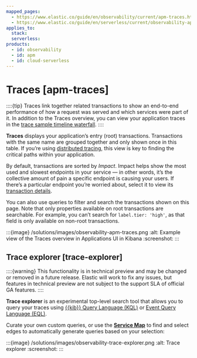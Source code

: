 ```yaml
---
mapped_pages:
  - https://www.elastic.co/guide/en/observability/current/apm-traces.html
  - https://www.elastic.co/guide/en/serverless/current/observability-apm-traces.html
applies_to:
  stack:
  serverless:
products:
  - id: observability
  - id: apm
  - id: cloud-serverless
---
```


# Traces [apm-traces]

::::{tip}
Traces link together related transactions to show an end-to-end performance of how a request was served and which services were part of it. In addition to the Traces overview, you can view your application traces in the [trace sample timeline waterfall](/solutions/observability/apm/trace-sample-timeline.md).
::::

**Traces** displays your application’s entry (root) transactions. Transactions with the same name are grouped together and only shown once in this table. If you’re using [distributed tracing](/solutions/observability/apm/trace-sample-timeline.md#distributed-tracing), this view is key to finding the critical paths within your application.

By default, transactions are sorted by *Impact*. Impact helps show the most used and slowest endpoints in your service — in other words, it’s the collective amount of pain a specific endpoint is causing your users. If there’s a particular endpoint you’re worried about, select it to view its [transaction details](/solutions/observability/apm/transactions-ui.md#transaction-details).

You can also use queries to filter and search the transactions shown on this page. Note that only properties available on root transactions are searchable. For example, you can’t search for `label.tier: 'high'`, as that field is only available on non-root transactions.

:::{image} /solutions/images/observability-apm-traces.png
:alt: Example view of the Traces overview in Applications UI in Kibana
:screenshot:
:::

## Trace explorer [trace-explorer]

::::{warning}
This functionality is in technical preview and may be changed or removed in a future release. Elastic will work to fix any issues, but features in technical preview are not subject to the support SLA of official GA features.
::::

**Trace explorer** is an experimental top-level search tool that allows you to query your traces using [{{kib}} Query Language (KQL)](/explore-analyze/query-filter/languages/kql.md) or [Event Query Language (EQL)](/explore-analyze/query-filter/languages/eql.md).

Curate your own custom queries, or use the [**Service Map**](/solutions/observability/apm/service-map.md) to find and select edges to automatically generate queries based on your selection:

:::{image} /solutions/images/observability-trace-explorer.png
:alt: Trace explorer
:screenshot:
:::
